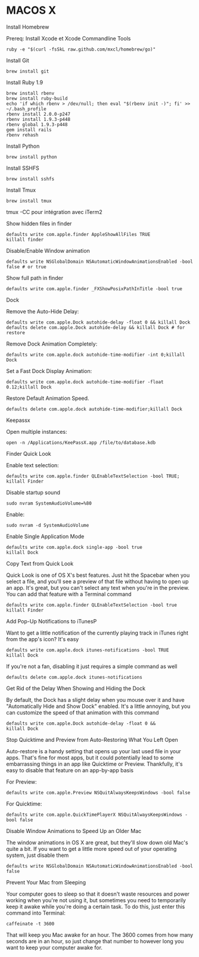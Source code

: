 MACOS X
=======

Install Homebrew

Prereq: Install Xcode et Xcode Commandline Tools

    ruby -e "$(curl -fsSkL raw.github.com/mxcl/homebrew/go)"

Install Git

    brew install git

Install Ruby 1.9

    brew install rbenv
    brew install ruby-build
    echo 'if which rbenv > /dev/null; then eval "$(rbenv init -)"; fi' >> ~/.bash_profile
    rbenv install 2.0.0-p247
    rbenv install 1.9.3-p448
    rbenv global 1.9.3-p448
    gem install rails
    rbenv rehash

Install Python

    brew install python

Install SSHFS

    brew install sshfs

Install Tmux

    brew install tmux

tmux -CC pour intégration avec iTerm2

Show hidden files in finder

    defaults write com.apple.finder AppleShowAllFiles TRUE
    killall finder

Disable/Enable Window animation

    defaults write NSGlobalDomain NSAutomaticWindowAnimationsEnabled -bool false # or true

Show full path in finder

    defaults write com.apple.finder _FXShowPosixPathInTitle -bool true

Dock

Remove the Auto-Hide Delay:

    defaults write com.apple.Dock autohide-delay -float 0 && killall Dock
    defaults delete com.apple.Dock autohide-delay && killall Dock # for restore

Remove Dock Animation Completely:

    defaults write com.apple.dock autohide-time-modifier -int 0;killall Dock

Set a Fast Dock Display Animation:

    defaults write com.apple.dock autohide-time-modifier -float 0.12;killall Dock

Restore Default Animation Speed.

    defaults delete com.apple.dock autohide-time-modifier;killall Dock

Keepassx

Open multiple instances:

    open -n /Applications/KeePassX.app /file/to/database.kdb

Finder Quick Look

Enable text selection:

    defaults write com.apple.finder QLEnableTextSelection -bool TRUE; killall Finder

Disable startup sound

    sudo nvram SystemAudioVolume=%80

Enable:

    sudo nvram -d SystemAudioVolume

Enable Single Application Mode

    defaults write com.apple.dock single-app -bool true
    killall Dock

Copy Text from Quick Look

Quick Look is one of OS X's best features. Just hit the Spacebar when you select a file, and you'll see a preview of that file without having to open up an app. It's great, but you can't select any text when you're in the preview. You can add that feature with a Terminal command

    defaults write com.apple.finder QLEnableTextSelection -bool true
    killall Finder

Add Pop-Up Notifications to iTunesP

Want to get a little notification of the currently playing track in iTunes right from the app's icon? It's easy

    defaults write com.apple.dock itunes-notifications -bool TRUE
    killall Dock

If you're not a fan, disabling it just requires a simple command as well

    defaults delete com.apple.dock itunes-notifications

Get Rid of the Delay When Showing and Hiding the Dock

By default, the Dock has a slight delay when you mouse over it and have "Automatically Hide and Show Dock" enabled. It's a little annoying, but you can customize the speed of that animation with this command

    defaults write com.apple.Dock autohide-delay -float 0 &&
    killall Dock

Stop Quicktime and Preview from Auto-Restoring What You Left Open

Auto-restore is a handy setting that opens up your last used file in your apps. That's fine for most apps, but it could potentially lead to some embarrassing things in an app like Quicktime or Preview. Thankfully, it's easy to disable that feature on an app-by-app basis

For Preview:

    defaults write com.apple.Preview NSQuitAlwaysKeepsWindows -bool false

For Quicktime:

    defaults write com.apple.QuickTimePlayerX NSQuitAlwaysKeepsWindows -bool false

Disable Window Animations to Speed Up an Older Mac

The window animations in OS X are great, but they'll slow down old Mac's quite a bit. If you want to get a little more speed out of your operating system, just disable them

    defaults write NSGlobalDomain NSAutomaticWindowAnimationsEnabled -bool false

Prevent Your Mac from Sleeping

Your computer goes to sleep so that it doesn't waste resources and power working when you're not using it, but sometimes you need to temporarily keep it awake while you're doing a certain task. To do this, just enter this command into Terminal:

    caffeinate -t 3600

That will keep you Mac awake for an hour. The 3600 comes from how many seconds are in an hour, so just change that number to however long you want to keep your computer awake for.
